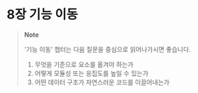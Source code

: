 # 8장 기능 이동

> **Note**
>
> '기능 이동' 챕터는 다음 질문을 중심으로 읽어나가시면 좋습니다.
>
> 1. 무엇을 기준으로 요소를 옮겨야 하는가
> 2. 어떻게 모듈성 또는 응집도를 높일 수 있는가
> 3. 어떤 데이터 구조가 자연스러운 코드를 이끌어내는가
